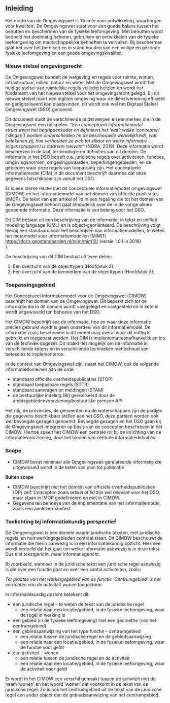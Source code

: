 ## Inleiding<a name='_Hlk876967'></a>

Het motto van de Omgevingswet is ‘Ruimte voor ontwikkeling, waarborgen voor kwaliteit’. De Omgevingswet staat voor een goede balans tussen het benutten en beschermen van de fysieke leefomgeving. Met benutten wordt bedoeld het doelmatig beheren, gebruiken en ontwikkelen van de fysieke leefomgeving om maatschappelijke behoeften te vervullen. Bij beschermen gaat het over het bereiken en in stand houden van een veilige en gezonde fysieke leefomgeving en een goede omgevingskwaliteit.

### Nieuw stelsel omgevingsrecht

De Omgevingswet bundelt de wetgeving en regels voor ruimte, wonen, infrastructuur, milieu, natuur en water. Met de Omgevingswet wordt het huidige stelsel van ruimtelijke regels volledig herzien en wordt het fundament van het nieuwe stelsel voor het omgevingsrecht gelegd. Bij dit nieuwe stelsel hoort een digitale omgeving waar de dienstverlening efficiënt en gedigitaliseerd kan plaatsvinden, dit wordt ook wel het Digitaal Stelsel Omgevingswet (DSO) genoemd.

Dit document duidt de verschillende onderwerpen en kenmerken die in de Omgevingswet een rol spelen. “<i>Een conceptueel</i> <i>informatiemodel</i> <i>structureert het begrippenkader en definieert het ‘wat’: welke ‘concepten’ (‘dingen’) worden onderscheiden (in de beschouwde werkelijkheid), wat betekenen zij, hoe verhouden ze zich tot elkaar en welke informatie (eigenschappen) is daarvan relevant</i>“ (NORA, 2019). Deze informatie wordt beschreven in de taal, terminologie en definities van dit domein. De informatie in het DSO betreft o.a. juridische regels over activiteiten, functies, omgevingsnormen, omgevingswaarden, beperkingengebieden, en de gebieden waar deze regels van toepassing zijn. Het conceptuele informatiemodel (CIM) in dit document beschrijft daarmee dat deze gegevens beschikbaar zijn vanuit het DSO.

Er is een sterke relatie met dit conceptuele informatiemodel omgevingswet (CIMOW) en het informatiemodel van het domein van officiële publicaties (IMOP). De tekst van een artikel of lid in een regeling die tot het domein van de Omgevingswet behoort gaat inhoudelijk over de in de vorige alinea genoemde informatie. Deze informatie is van belang voor het DSO.

Dit CIM bestaat uit een beschrijving van de informatie, in tekst en unified modeling language (UML) en is object-georiënteerd. De beschrijving volgt hierbij een standaard voor het beschrijven van informatiemodellen, te weten het metamodel voor informatiemodellen (MIM<span class='noot'>[1]<span class='noottekst'> https://docs.geostandaarden.nl/mim/mim10/ (versie 1.0.1 in 2019)<br/></span></span>).

De beschrijving van dit CIM bestaat uit twee delen:

<ol><li>Een overzicht van de objecttypen (Hoofdstuk 2);</li>
<li>Een overzicht van de kenmerken van de objecttypen (Hoofdstuk 3);</li>
</ol>

### Toepassingsgebied

Het Conceptueel Informatiemodel voor de Omgevingswet (CIMOW) beschrijft het domein van de Omgevingswet. Dit beperkt zich tot de informatie die in dit domein wordt vastgelegd en vastgesteld en in ketens wordt uitgewisseld ten behoeve van het DSO.

Het CIMOW beschrijft sec de informatie, hoe en waar deze informatie precies gebruikt wordt is geen onderdeel van dit informatiemodel. De informatie zoals beschreven in dit model mag overal waar dit nuttig is gebruikt en toegepast worden. Het CIM is implementatieonafhankelijk en los van de techniek opgezet. Dit maakt het mogelijk om de informatie in verschillende ketens en in verschillende technieken met behoud van betekenis te implementeren.

In de context van Omgevingswet zijn, naast het CIMOW, ook de volgende informatiedomeinen aan de orde:

<ul><li>standaard officiële overheidspublicaties (STOP)</li>
<li>standaard toepasbare regels (STTR)</li>
<li>standaard aanvragen en meldingen (STAM)</li>
<li>de bestuurlijke indeling (BI) gerealiseerd door de ambtsgebiedenvoorziening/bestuurlijke grenzen API</li>
</ul>

Het rijk, de provincies, de gemeenten en de waterschappen zijn de partijen die gegevens beschikbaar stellen aan het DSO, deze partijen worden ook wel bevoegde gezagen genoemd. Bevoegde gezagen en het DSO gaan bij de Omgevingswet integreren op basis van de concepten beschreven in het CIMOW. Hiertoe speelt het CIMOW een centrale rol bij de inrichting van de informatievoorziening, door het bieden van centrale informatiedefinities.

### Scope

<ul><li>CIMOW bevat minimaal alle Omgevingswet-gerelateerde informatie die uitgewisseld wordt in de keten van plan tot publicatie</li>
</ul>

<b>Buiten scope</b>

<ul><li>CIMOW beschrijft niet het domein van officiële overheidspublicaties (OP) zelf. Concepten zoals <i>artikel</i> of <i>lid</i> zijn wel relevant voor het DSO, maar staan in IMOP gedefinieerd en niet in CIMOW.</li>
<li>Gegevens ten behoeve van de implementatie van het informatiemodel, zoals een aanlevermanifest.</li>
</ul>

### Toelichting bij informatiekundig perspectief

De Omgevingswet is een domein waarin juridische teksten, met juridische regels, en hun werkingsgebieden centraal staan. Dit CIMOW beschouwt de informatie die hierin aanwezig is in een informatiekundig opzicht. Hiermee wordt bedoeld dat het gaat om welke informatie aanwezig is in deze tekst. Dus niet tekstgericht, maar informatiegericht.

Bijvoorbeeld, wanneer in de juridische tekst een juridische regel aanwezig is die over een functie gaat en over een aantal activiteiten, zoals:

<i>Ter plaatse van het</i> <i>werkings</i><i>gebied</i> <i>van</i> <i>de functie ‘</i><i>C</i><i>entrumgebied’</i> <i>is</i> <i>het verrichten van de activiteit wonen</i> <i>toegestaan</i><i>.</i>

In informatiekundig opzicht betekent dit:

<ul><li>een juridische regel – te weten de tekst van de juridische regel<ul><li>een relatie naar een locatie/gebied, in de fysieke leefomgeving, waar de regel in werking is</li>
</ul>

</li>
<li>een gebied (in de fysieke leefomgeving) met een geometrie (van het centrumgebied)</li>
<li>een gebiedsaanwijzing van het type functie – centrumgebied<ul><li>een relatie tussen de juridische regel en de gebiedsaanwijzing</li>
<li>een relatie naar een locatie/gebied, in de fysieke leefomgeving, waar de functie voor geldt</li>
</ul>

</li>
<li>een activiteit – wonen<ul><li>een relatie tussen de juridische regel en de activiteit</li>
<li>een relatie naar een locatie/gebied, in de fysieke leefomgeving, waar de activiteit voor geldt</li>
</ul>

</li>
</ul>

Er wordt in het CIMOW een verschil gemaakt tussen de activiteit met de naam ‘wonen’ en het woord ‘wonen’ dat voorkomt in de tekst van de juridische regel. Zo is ook het centrumgebied uit de tekst van de juridische regel een ander object dan de gebiedsaanwijzing van het centrumgebied. <a name='_Ref38297413'></a>

